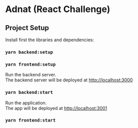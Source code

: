 # Adnat (React Challenge)

## Project Setup

Install first the libraries and dependencies:

### `yarn backend:setup`

### `yarn frontend:setup`

Run the backend server.<br />
The backend server will be deployed at [http://localhost:3000](http://localhost:3000)

### `yarn backend:start`

Run the application.<br />
The app will be deployed at [http://localhost:3001](http://localhost:3001)

### `yarn frontend:start`
